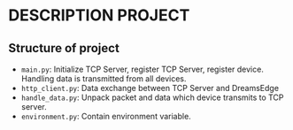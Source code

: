 # DESCRIPTION PROJECT

## Structure of project

- `main.py`: Initialize TCP Server, register TCP Server, register device. Handling data is transmitted from all devices.
- `http_client.py`: Data exchange between TCP Server and DreamsEdge
- `handle_data.py`: Unpack packet and data which device transmits to TCP server.
- `environment.py`: Contain environment variable.